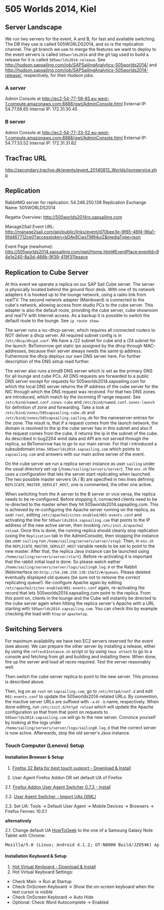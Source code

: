 # 505 Worlds 2014, Kiel

## Server Landscape

We run two servers for the event, A and B, for fast and available switching. The DB they use is called 505WORLDS2014, and so is the replication channel. The git branch we use to merge the features we want to deploy to the event servers is called `505worlds2014` and the git tag used to build a release for it is called `505worlds2014-release`. See http://hudson.sapsailing.com/job/SAPSailingAnalytics-505worlds2014/ and http://hudson.sapsailing.com/job/SAPSailingAnalytics-505worlds2014-release/, respectively, for their Hudson jobs.

### A server

Admin Console at http://ec2-54-77-58-65.eu-west-1.compute.amazonaws.com:8888/gwt/AdminConsole.html
External IP: 54.77.58.65
Internal IP: 172.31.30.45

### B server

Admin Console at http://ec2-54-77-33-52.eu-west-1.compute.amazonaws.com:8888/gwt/AdminConsole.html
External IP: 54.77.33.52
Internal IP: 172.31.31.62

## TracTrac URL

http://secondary.traclive.dk/events/event_20140813_Worlds/jsonservice.php

## Replication

RabbitMQ server for replication: 54.246.250.138
Replication Exchange Name: 505WORLDS2014

Regatta Overview: http://505worlds2014ro.sapsailing.com

Manage2Sail Event URL: http://manage2sail.com/api/public/links/event/d70bee3e-9f65-46f4-96a1-9fd467712ce0?accesstoken=bDAv8CwsTM94ujZ&mediaType=json

Event Page (newhome): http://505worlds2014.sapsailing.com/gwt/Home.html#EventPlace:eventId=94e1e240-8a3d-466b-9f39-419f311eaace

## Replication to Cube Server

At this event we operate a replica on our SAP Sail Cube server. The server is physically located behind the ground floor desk. With one of its network adapters it is hooked up to the lounge network, using a radio link from realTV. The second network adapter (Mainboard) is connected to the cube's network, allowing access from studio PCs to the cube server. This adapter is also the default route, providing the cube server, cube showroom and realTV with Internet access. As a backup it is possible to switch the default route to the lounge. See `ip route show`.

The server runs a isc-dhcp-server, which requires all connected routers to NOT deliver a dhcp server. All required subnet config is in `/etc/dhcp/dhcpd.conf`. We have a /22 subnet for cube and a /24 subnet for the launch. BeTomorrow get static ips assigned by the dhcp through MAC-addresses, because their server always needs the same ip address. Futhermore the dhcp deploys our own DNS server here. For further description of the DNS setup read further.

The server also runs a bind9 DNS server which is set as the primary DNS for all lounge and cube PCs. All DNS requests are forwarded to a public DNS server except for requests for 505worlds2014.sapsailing.com for which the local DNS server returns the IP address of the cube server for the NIC through which the DNS request was received. For that two DNS zones are introduced, which match by the incoming IP range request. See `/etc/bind/named.conf.zones-cube` and `/etc/bind/named.conf.zones-launch` for definition of zone and forwarding. Take a look at `/etc/bind/zones/505sapsailing.cube.db` and `/etc/bind/zones/505sapsailing.sailing.db` for the nameserver entries for the zone. The result is, that if a request comes from the launch network, the domain is resolved to the ip the cube server has in this subnet and also if the request comes from the cube, it returns the ip in the subnet of the cube.
As described in bug2204 wind data and API are not served through the replica, so BeTomorrow has to go to our main server. For that i introduced a subsubdomain `btmw.505worlds2014.sapsailing.com` which points to `sapsailing.com` and answers with our main active server of the event.

On the cube server we run a replica server instance as user `sailing` under the usual directory set-up (`/home/sailing/servers/server`). The `env.sh` file uses a configuration that lets the server start replicating when launched. The two possible master servers (A / B) are specified in two lines defining `REPLICATE_MASTER_SERVLET_HOST`, one is commented, the other one active.

When switching from the A server to the B server or vice versa, the replica needs to be re-configured. Before stopping it, connected clients need to be re-directed to the master when they hit 505worlds2014.sapsailing.com. This is achieved by re-configuring the Apache server running on the replica, as user `root`, editing `/etc/apache2/sites-enabled/001-events.conf` and activating the line for `505worlds2014.sapsailing.com` that points to the IP address of the new active server, then invoking `/etc/init.d/apache2 reload`. Once this is done, the running replica should cleanly stop replication (using the `Replication` tab in the AdminConsole), then stopping the instance (as user `sailing` run `/home/sailing/servers/server/stop`). Then, in `env.sh` the `REPLICATE_MASTER_SERVLET_HOST` variable needs to be set to point to the new master. After that, the replica Java instance can be launched using `/home/sailing/servers/server/start`). Before re-activating it is important that the rabbit initial load is done. So please watch eather `/home/sailing/servers/server/logs/sailing0.log.0` or the Rabbit Webinterface on `http://54.246.250.138:15672/#/queues`. Please deleted eventually displayed old queues (be sure not to remove the correct replicating queue!). Re-configure Apache again by editing `/etc/apache2/sites-enabled/001-events.conf` again, re-activating the record that lets 505worlds2014.sapsailing.com point to the replica. From this point on, clients in the lounge and the Cube will instantly be directed to the cube server again when hitting the replica server's Apache with a URL starting with `505worlds2014.sapsailing.com`. You can check this by example checking the load with `htop` or `apachetop`.

## Switching Servers

For maximum availability we have two EC2 servers reserved for the event (see above). We can prepare the other server by installing a release, either by using the `refreshInstance.sh` script or by using `tmux attach` to go to a console and fetching from git and building and installing there. When done, fire up the server and load all races required. Test the server reasonably well.

Then switch the cube server replica to point to the new server. This process is described above.

Then, log on as `root` on `sapsailing.com`, go to `/etc/httpd/conf.d` and edit `001-events.conf` to update the 505worlds2014-related URLs. By convention, the inactive server URLs are suffixed with `-a` or `-b` name, respectively. When done editing, run `/etc/init.d/httpd reload` which will update the Apache configuration so that from that point on requests to `505worlds2014.sapsailing.com` will go to the new server. Convince yourself by looking at the logs under `/home/sailing/servers/server/logs/sailing0.log.0` that the correct server is now active. Afterwards, stop the old server's Java instance.

### Touch Computer (Lenovo) Setup 

#### Installation Browser & Setup

1. [ Firefox 32 Beta for best touch support - Download & Install ](https://www.mozilla.org/de/firefox/channel/#beta)

2. User Agent Firefox Addon OR set default UA of Firefox
 
 2.1. [ Firefox Addon User Agent Switcher 0.7.3 - Install](https://addons.mozilla.org/en-US/firefox/addon/user-agent-switcher/)

 2.2. [ User Agent Switcher - Import UAs (XML)](http://techpatterns.com/downloads/firefox/useragentswitcher.xml)

 2.3. Set UA: Tools -> Default User Agent -> Mobile Devices -> Browsers -> Firefox Fennec 10.0.1

 **alternatively**

 2.1. Change default UA [HowToGeek](http://www.howtogeek.com/113439/how-to-change-your-browsers-user-agent-without-installing-any-extensions/) to the one of a Samsung Galaxy Note Tablet with Chrome: 
<pre>
Mozilla/5.0 (Linux; Android 4.1.2; GT-N8000 Build/JZO54K) AppleWebKit/537.36 (KHTML, like Gecko) Chrome/33.0.1750.166 Safari/537.36 OPR/20.0.1396.73172
</pre>

#### Installation Keyboard & Setup

1. [ Hot Virtual Keyboard - Download & Install](http://hot-virtual-keyboard.com/files/vk_setup.exe)
2. Hot Virtual Keyboard Settings:
  - Check Main -> Run at Startup
  - Check OnScreen Keyboard -> Show the on-screen keyboard when the text cursor is visible
  - Check OnScreen Keyboard -> Auto Hide
  - Optional: Check Word Autocomplete -> Enabled